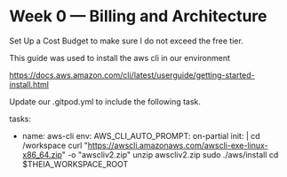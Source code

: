 # Week 0 — Billing and Architecture

Set Up a Cost Budget to make sure I do not exceed the free tier. 

This guide was used to install the aws cli in our environment 

https://docs.aws.amazon.com/cli/latest/userguide/getting-started-install.html

Update our .gitpod.yml to include the following task.

tasks:
  - name: aws-cli
    env:
      AWS_CLI_AUTO_PROMPT: on-partial
    init: |
      cd /workspace
      curl "https://awscli.amazonaws.com/awscli-exe-linux-x86_64.zip" -o "awscliv2.zip"
      unzip awscliv2.zip
      sudo ./aws/install
      cd $THEIA_WORKSPACE_ROOT
